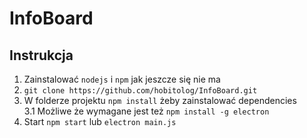 # InfoBoard
## Instrukcja 
1. Zainstalować `nodejs` i `npm` jak jeszcze się nie ma
2. `git clone https://github.com/hobitolog/InfoBoard.git`
3. W folderze projektu `npm install` żeby zainstalować dependencies  
3.1 Możliwe że wymagane jest też `npm install -g electron`
4. Start `npm start` lub `electron main.js`
